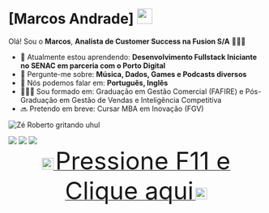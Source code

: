 # [Marcos Andrade] <img src="https://github.com/TheDudeThatCode/TheDudeThatCode/blob/master/Assets/Mario_Hello_Big.gif" width="30px">

Olá! Sou o <strong>Marcos</strong>, <strong>Analista de Customer Success na Fusion S/A</strong> 👨🏻‍💻 

- 🚀 Atualmente estou aprendendo: <strong>Desenvolvimento Fullstack Iniciante no SENAC em parceria com o Porto Digital</strong> 
- 💬 Pergunte-me sobre: <strong>Música, Dados, Games e Podcasts diversos</strong>
- 📣 Nós podemos falar em: <strong>Português, Inglês</strong>
- 👨🏻‍🎓 Sou formado em: Graduação em Gestão Comercial (FAFIRE) e Pós-Graduação em Gestão de Vendas e Inteligência Competitiva
- 🔜 Pretendo em breve: Cursar MBA em Inovação (FGV)
<div align="left">

![Zé Roberto gritando uhul](https://media.tenor.com/MboHTtFREfMAAAAC/ze-roberto.gif)



  <a href="mailto:marcosantonioandrade@pos.fafire.br" alt="Gmail">
    <img src="https://img.shields.io/badge/-Gmail-FF0000?style=flat-square&labelColor=FF0000&logo=gmail&logoColor=white&link=LINK-DO-SEU-EMAIL"/></a>

  <a href="https://www.linkedin.com/in/marcos-andrade-bb282b14a" alt="Linkedin">
    <img src="https://img.shields.io/badge/-Linkedin-0e76a8?style=flat-square&logo=Linkedin&logoColor=white&link=LINK-DO-SEU-LINKEDIN" /></a>

  <a href="https://www.instagram.com/andradethings__" alt="Instagram">
    <img src="https://img.shields.io/badge/-Instagram-DF0174?style=flat-square&labelColor=DF0174&logo=instagram&logoColor=white&link=LINK-DO-SEU-INSTAGRAM"/></a>

  
  <div align= "center">
   <a href="https://fakeupdate.net/win10ue/" rel="_blank">
    <img src="https://upload.wikimedia.org/wikipedia/pt/7/73/Trollface.png" width="23px"/> <font size="7"> Pressione F11 e Clique aqui</font> <img src="https://upload.wikimedia.org/wikipedia/pt/7/73/Trollface.png" width="23px"/> </a>

  
  
</div>
